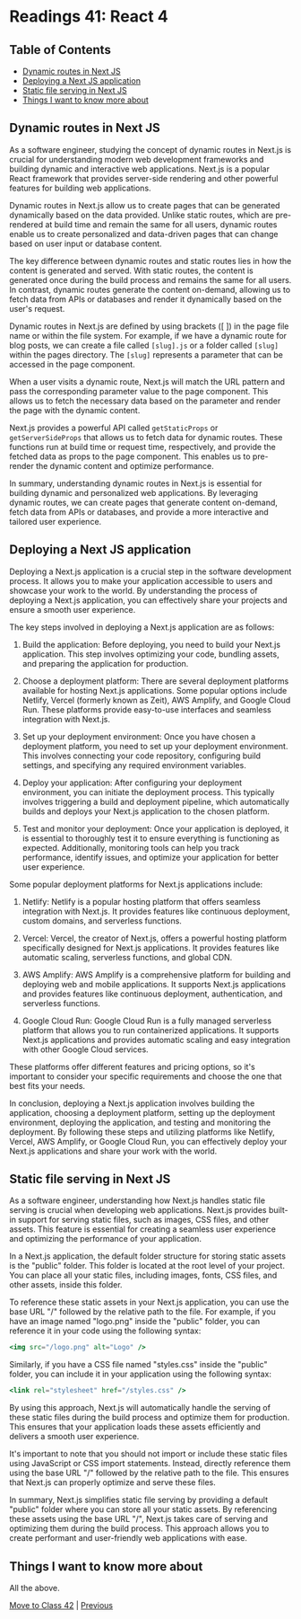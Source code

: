 # Readings 41: React 4

## Table of Contents

- [Dynamic routes in Next JS](#dynamic-routes-in-next-js)
- [Deploying a Next JS application](#deploying-a-next-js-application)
- [Static file serving in Next JS](#static-file-serving-in-next-js)
- [Things I want to know more about](#things-i-want-to-know-more-about)

## Dynamic routes in Next JS

As a software engineer, studying the concept of dynamic routes in Next.js is crucial for understanding modern web development frameworks and building dynamic and interactive web applications. Next.js is a popular React framework that provides server-side rendering and other powerful features for building web applications.

Dynamic routes in Next.js allow us to create pages that can be generated dynamically based on the data provided. Unlike static routes, which are pre-rendered at build time and remain the same for all users, dynamic routes enable us to create personalized and data-driven pages that can change based on user input or database content.

The key difference between dynamic routes and static routes lies in how the content is generated and served. With static routes, the content is generated once during the build process and remains the same for all users. In contrast, dynamic routes generate the content on-demand, allowing us to fetch data from APIs or databases and render it dynamically based on the user's request.

Dynamic routes in Next.js are defined by using brackets ([ ]) in the page file name or within the file system. For example, if we have a dynamic route for blog posts, we can create a file called `[slug].js` or a folder called `[slug]` within the pages directory. The `[slug]` represents a parameter that can be accessed in the page component.

When a user visits a dynamic route, Next.js will match the URL pattern and pass the corresponding parameter value to the page component. This allows us to fetch the necessary data based on the parameter and render the page with the dynamic content.

Next.js provides a powerful API called `getStaticProps` or `getServerSideProps` that allows us to fetch data for dynamic routes. These functions run at build time or request time, respectively, and provide the fetched data as props to the page component. This enables us to pre-render the dynamic content and optimize performance.

In summary, understanding dynamic routes in Next.js is essential for building dynamic and personalized web applications. By leveraging dynamic routes, we can create pages that generate content on-demand, fetch data from APIs or databases, and provide a more interactive and tailored user experience.

## Deploying a Next JS application

Deploying a Next.js application is a crucial step in the software development process. It allows you to make your application accessible to users and showcase your work to the world. By understanding the process of deploying a Next.js application, you can effectively share your projects and ensure a smooth user experience.

The key steps involved in deploying a Next.js application are as follows:

1. Build the application: Before deploying, you need to build your Next.js application. This step involves optimizing your code, bundling assets, and preparing the application for production.

2. Choose a deployment platform: There are several deployment platforms available for hosting Next.js applications. Some popular options include Netlify, Vercel (formerly known as Zeit), AWS Amplify, and Google Cloud Run. These platforms provide easy-to-use interfaces and seamless integration with Next.js.

3. Set up your deployment environment: Once you have chosen a deployment platform, you need to set up your deployment environment. This involves connecting your code repository, configuring build settings, and specifying any required environment variables.

4. Deploy your application: After configuring your deployment environment, you can initiate the deployment process. This typically involves triggering a build and deployment pipeline, which automatically builds and deploys your Next.js application to the chosen platform.

5. Test and monitor your deployment: Once your application is deployed, it is essential to thoroughly test it to ensure everything is functioning as expected. Additionally, monitoring tools can help you track performance, identify issues, and optimize your application for better user experience.

Some popular deployment platforms for Next.js applications include:

1. Netlify: Netlify is a popular hosting platform that offers seamless integration with Next.js. It provides features like continuous deployment, custom domains, and serverless functions.

2. Vercel: Vercel, the creator of Next.js, offers a powerful hosting platform specifically designed for Next.js applications. It provides features like automatic scaling, serverless functions, and global CDN.

3. AWS Amplify: AWS Amplify is a comprehensive platform for building and deploying web and mobile applications. It supports Next.js applications and provides features like continuous deployment, authentication, and serverless functions.

4. Google Cloud Run: Google Cloud Run is a fully managed serverless platform that allows you to run containerized applications. It supports Next.js applications and provides automatic scaling and easy integration with other Google Cloud services.

These platforms offer different features and pricing options, so it's important to consider your specific requirements and choose the one that best fits your needs.

In conclusion, deploying a Next.js application involves building the application, choosing a deployment platform, setting up the deployment environment, deploying the application, and testing and monitoring the deployment. By following these steps and utilizing platforms like Netlify, Vercel, AWS Amplify, or Google Cloud Run, you can effectively deploy your Next.js applications and share your work with the world.

## Static file serving in Next JS

As a software engineer, understanding how Next.js handles static file serving is crucial when developing web applications. Next.js provides built-in support for serving static files, such as images, CSS files, and other assets. This feature is essential for creating a seamless user experience and optimizing the performance of your application.

In a Next.js application, the default folder structure for storing static assets is the "public" folder. This folder is located at the root level of your project. You can place all your static files, including images, fonts, CSS files, and other assets, inside this folder.

To reference these static assets in your Next.js application, you can use the base URL "/" followed by the relative path to the file. For example, if you have an image named "logo.png" inside the "public" folder, you can reference it in your code using the following syntax:

```jsx
<img src="/logo.png" alt="Logo" />
```

Similarly, if you have a CSS file named "styles.css" inside the "public" folder, you can include it in your application using the following syntax:

```jsx
<link rel="stylesheet" href="/styles.css" />
```

By using this approach, Next.js will automatically handle the serving of these static files during the build process and optimize them for production. This ensures that your application loads these assets efficiently and delivers a smooth user experience.

It's important to note that you should not import or include these static files using JavaScript or CSS import statements. Instead, directly reference them using the base URL "/" followed by the relative path to the file. This ensures that Next.js can properly optimize and serve these files.

In summary, Next.js simplifies static file serving by providing a default "public" folder where you can store all your static assets. By referencing these assets using the base URL "/", Next.js takes care of serving and optimizing them during the build process. This approach allows you to create performant and user-friendly web applications with ease.

## Things I want to know more about

All the above.

[Move to Class 42](./Class42.md) | [Previous](./Class39.md)
